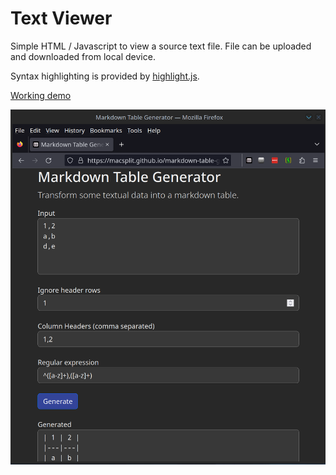 # Text Viewer

Simple HTML / Javascript to view a source text file. File can be uploaded and downloaded from local device.

Syntax highlighting is provided by [highlight.js](https://highlightjs.org/).

[Working demo](https://macsplit.github.io/text-viewer/)

![Screenshot](https://github.com/macsplit/markdown-table-generator/blob/main/markdown-table-generator%20screenshot.png)
